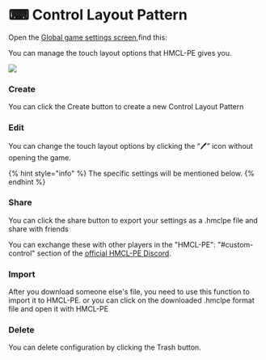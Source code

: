 # ⌨ Control Layout Pattern

Open the [Global game settings screen](./),find this:

You can manage the touch layout options that HMCL-PE gives you.

![](../../.gitbook/assets/Screenshot\_2022-08-14-15-46-09-16\_d17cc25ab2657fb.jpg)

### Create

You can click the Create button to create a new Control Layout Pattern

### Edit

You can change the touch layout options by clicking the “🖊” icon without opening the game.

{% hint style="info" %}
The specific settings will be mentioned below.
{% endhint %}

### Share

You can click the share button to export your settings as a .hmclpe file and share with friends

You can exchange these with other players in the "HMCL-PE": "#custom-control" section of the [official HMCL-PE Discord](https://discord.com/invite/c79XjKHy4S).

### Import

After you download someone else's file, you need to use this function to import it to HMCL-PE. or you can click on the downloaded .hmclpe format file and open it with HMCL-PE

### Delete

You can delete configuration by clicking the Trash button.
